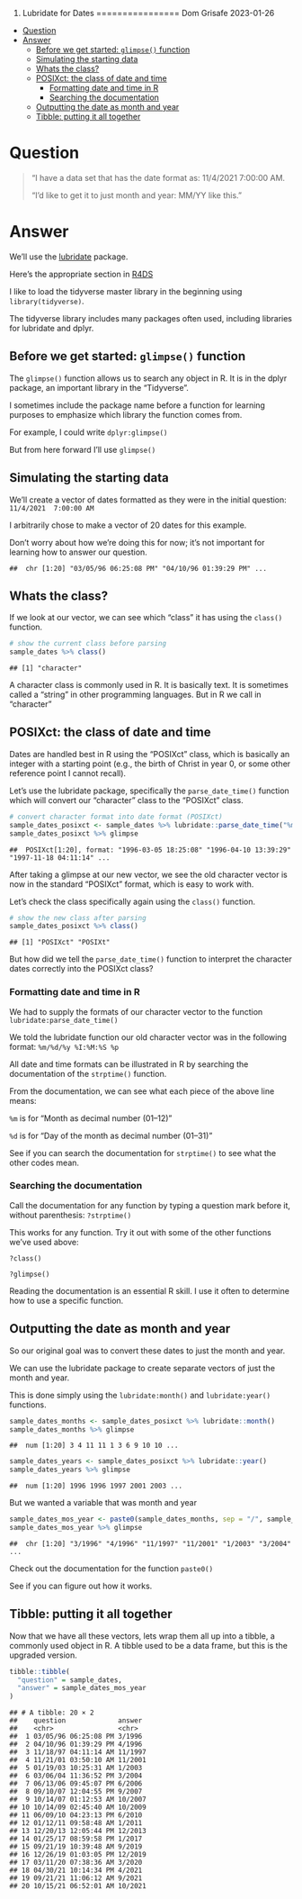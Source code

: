 1. Lubridate for Dates
================
Dom Grisafe
2023-01-26

- <a href="#question" id="toc-question">Question</a>
- <a href="#answer" id="toc-answer">Answer</a>
  - <a href="#before-we-get-started-glimpse-function"
    id="toc-before-we-get-started-glimpse-function">Before we get started:
    <code>glimpse()</code> function</a>
  - <a href="#simulating-the-starting-data"
    id="toc-simulating-the-starting-data">Simulating the starting data</a>
  - <a href="#whats-the-class" id="toc-whats-the-class">Whats the class?</a>
  - <a href="#posixct-the-class-of-date-and-time"
    id="toc-posixct-the-class-of-date-and-time">POSIXct: the class of date
    and time</a>
    - <a href="#formatting-date-and-time-in-r"
      id="toc-formatting-date-and-time-in-r">Formatting date and time in R</a>
    - <a href="#searching-the-documentation"
      id="toc-searching-the-documentation">Searching the documentation</a>
  - <a href="#outputting-the-date-as-month-and-year"
    id="toc-outputting-the-date-as-month-and-year">Outputting the date as
    month and year</a>
  - <a href="#tibble-putting-it-all-together"
    id="toc-tibble-putting-it-all-together">Tibble: putting it all
    together</a>

# Question

> “I have a data set that has the date format as: 11/4/2021 7:00:00 AM.
>
> “I’d like to get it to just month and year: MM/YY like this.”

# Answer

We’ll use the
[lubridate](https://cran.r-project.org/web/packages/lubridate/index.html)
package.

Here’s the appropriate section in
[R4DS](https://bookdown.org/roy_schumacher/r4ds/dates-and-times.html)

I like to load the tidyverse master library in the beginning using
`library(tidyverse)`.

The tidyverse library includes many packages often used, including
libraries for lubridate and dplyr.

## Before we get started: `glimpse()` function

The `glimpse()` function allows us to search any object in R. It is in
the dplyr package, an important library in the “Tidyverse”.

I sometimes include the package name before a function for learning
purposes to emphasize which library the function comes from.

For example, I could write `dplyr:glimpse()`

But from here forward I’ll use `glimpse()`

## Simulating the starting data

We’ll create a vector of dates formatted as they were in the initial
question: `11/4/2021  7:00:00 AM`

I arbitrarily chose to make a vector of 20 dates for this example.

Don’t worry about how we’re doing this for now; it’s not important for
learning how to answer our question.

    ##  chr [1:20] "03/05/96 06:25:08 PM" "04/10/96 01:39:29 PM" ...

## Whats the class?

If we look at our vector, we can see which “class” it has using the
`class()` function.

``` r
# show the current class before parsing
sample_dates %>% class()
```

    ## [1] "character"

A character class is commonly used in R. It is basically text. It is
sometimes called a “string” in other programming languages. But in R we
call in “character”

## POSIXct: the class of date and time

Dates are handled best in R using the “POSIXct” class, which is
basically an integer with a starting point (e.g., the birth of Christ in
year 0, or some other reference point I cannot recall).

Let’s use the lubridate package, specifically the `parse_date_time()`
function which will convert our “character” class to the “POSIXct”
class.

``` r
# convert character format into date format (POSIXct)
sample_dates_posixct <- sample_dates %>% lubridate::parse_date_time("%m/%d/%y %I:%M:%S %p")
sample_dates_posixct %>% glimpse
```

    ##  POSIXct[1:20], format: "1996-03-05 18:25:08" "1996-04-10 13:39:29" "1997-11-18 04:11:14" ...

After taking a glimpse at our new vector, we see the old character
vector is now in the standard “POSIXct” format, which is easy to work
with.

Let’s check the class specifically again using the `class()` function.

``` r
# show the new class after parsing
sample_dates_posixct %>% class()
```

    ## [1] "POSIXct" "POSIXt"

But how did we tell the `parse_date_time()` function to interpret the
character dates correctly into the POSIXct class?

### Formatting date and time in R

We had to supply the formats of our character vector to the function
`lubridate:parse_date_time()`

We told the lubridate function our old character vector was in the
following format: `%m/%d/%y %I:%M:%S %p`

All date and time formats can be illustrated in R by searching the
documentation of the `strptime()` function.

From the documentation, we can see what each piece of the above line
means:

`%m` is for “Month as decimal number (01–12)”

`%d` is for “Day of the month as decimal number (01–31)”

See if you can search the documentation for `strptime()` to see what the
other codes mean.

### Searching the documentation

Call the documentation for any function by typing a question mark before
it, without parenthesis: `?strptime()`

This works for any function. Try it out with some of the other functions
we’ve used above:

`?class()`

`?glimpse()`

Reading the documentation is an essential R skill. I use it often to
determine how to use a specific function.

## Outputting the date as month and year

So our original goal was to convert these dates to just the month and
year.

We can use the lubridate package to create separate vectors of just the
month and year.

This is done simply using the `lubridate:month()` and `lubridate:year()`
functions.

``` r
sample_dates_months <- sample_dates_posixct %>% lubridate::month()
sample_dates_months %>% glimpse
```

    ##  num [1:20] 3 4 11 11 1 3 6 9 10 10 ...

``` r
sample_dates_years <- sample_dates_posixct %>% lubridate::year()
sample_dates_years %>% glimpse
```

    ##  num [1:20] 1996 1996 1997 2001 2003 ...

But we wanted a variable that was month and year

``` r
sample_dates_mos_year <- paste0(sample_dates_months, sep = "/", sample_dates_years)
sample_dates_mos_year %>% glimpse
```

    ##  chr [1:20] "3/1996" "4/1996" "11/1997" "11/2001" "1/2003" "3/2004" ...

Check out the documentation for the function `paste0()`

See if you can figure out how it works.

## Tibble: putting it all together

Now that we have all these vectors, lets wrap them all up into a tibble,
a commonly used object in R. A tibble used to be a data frame, but this
is the upgraded version.

``` r
tibble::tibble(
  "question" = sample_dates,
  "answer" = sample_dates_mos_year
)
```

    ## # A tibble: 20 × 2
    ##    question             answer 
    ##    <chr>                <chr>  
    ##  1 03/05/96 06:25:08 PM 3/1996 
    ##  2 04/10/96 01:39:29 PM 4/1996 
    ##  3 11/18/97 04:11:14 AM 11/1997
    ##  4 11/21/01 03:50:10 AM 11/2001
    ##  5 01/19/03 10:25:31 AM 1/2003 
    ##  6 03/06/04 11:36:52 PM 3/2004 
    ##  7 06/13/06 09:45:07 PM 6/2006 
    ##  8 09/10/07 12:04:55 PM 9/2007 
    ##  9 10/14/07 01:12:53 AM 10/2007
    ## 10 10/14/09 02:45:40 AM 10/2009
    ## 11 06/09/10 04:23:13 PM 6/2010 
    ## 12 01/12/11 09:58:48 AM 1/2011 
    ## 13 12/20/13 12:05:44 PM 12/2013
    ## 14 01/25/17 08:59:58 PM 1/2017 
    ## 15 09/21/19 10:39:48 AM 9/2019 
    ## 16 12/26/19 01:03:05 PM 12/2019
    ## 17 03/11/20 07:38:36 AM 3/2020 
    ## 18 04/30/21 10:14:34 PM 4/2021 
    ## 19 09/21/21 11:06:12 AM 9/2021 
    ## 20 10/15/21 06:52:01 AM 10/2021
